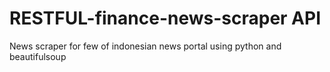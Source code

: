 # RESTFUL-finance-news-scraper API
News scraper for few of indonesian news portal using python and beautifulsoup

